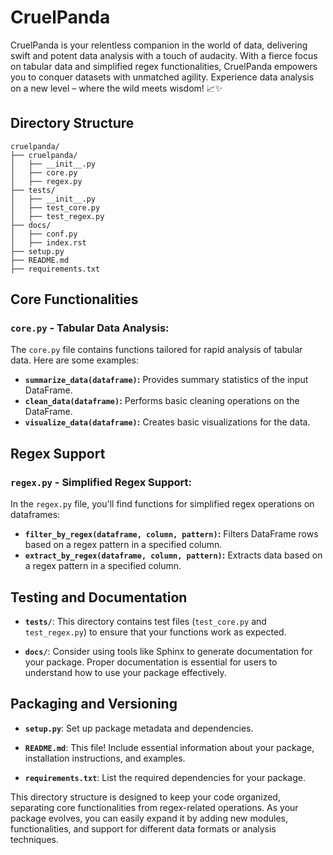 # CruelPanda

CruelPanda is your relentless companion in the world of data, delivering swift and potent data analysis with a touch of audacity. With a fierce focus on tabular data and simplified regex functionalities, CruelPanda empowers you to conquer datasets with unmatched agility. Experience data analysis on a new level – where the wild meets wisdom! 📈✨

## Directory Structure

```plaintext
cruelpanda/
├── cruelpanda/
│   ├── __init__.py
│   ├── core.py
│   ├── regex.py
├── tests/
│   ├── __init__.py
│   ├── test_core.py
│   ├── test_regex.py
├── docs/
│   ├── conf.py
│   ├── index.rst
├── setup.py
├── README.md
├── requirements.txt
```

## Core Functionalities

### `core.py` - Tabular Data Analysis:

The `core.py` file contains functions tailored for rapid analysis of tabular data. Here are some examples:

- **`summarize_data(dataframe)`:** Provides summary statistics of the input DataFrame.
- **`clean_data(dataframe)`:** Performs basic cleaning operations on the DataFrame.
- **`visualize_data(dataframe)`:** Creates basic visualizations for the data.

## Regex Support

### `regex.py` - Simplified Regex Support:

In the `regex.py` file, you'll find functions for simplified regex operations on dataframes:

- **`filter_by_regex(dataframe, column, pattern)`:** Filters DataFrame rows based on a regex pattern in a specified column.
- **`extract_by_regex(dataframe, column, pattern)`:** Extracts data based on a regex pattern in a specified column.

## Testing and Documentation

- **`tests/`**: This directory contains test files (`test_core.py` and `test_regex.py`) to ensure that your functions work as expected.

- **`docs/`**: Consider using tools like Sphinx to generate documentation for your package. Proper documentation is essential for users to understand how to use your package effectively.

## Packaging and Versioning

- **`setup.py`**: Set up package metadata and dependencies.

- **`README.md`**: This file! Include essential information about your package, installation instructions, and examples.

- **`requirements.txt`**: List the required dependencies for your package.

This directory structure is designed to keep your code organized, separating core functionalities from regex-related operations. As your package evolves, you can easily expand it by adding new modules, functionalities, and support for different data formats or analysis techniques.

